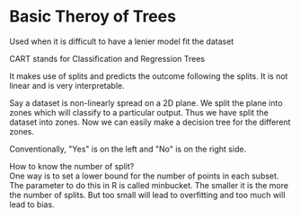 # Basic Theroy of Trees

Used when it is difficult to have a lenier model fit the dataset<br>

CART stands for Classification and Regression Trees<br>

It makes use of splits and predicts the outcome following the splits. It is not linear and is very interpretable.<br>

Say a dataset is non-linearly spread on a 2D plane. We split the plane into zones which will classify to a particular output. Thus we have split the dataset into zones. Now we can easily make a decision tree for the different zones. <br>

Conventionally, "Yes" is on the left and "No" is on the right side. <br>

How to know the number of split?<br>
One way is to set a lower bound for the number of points in each subset. The parameter to do this in R is called minbucket. The smaller it is the more the number of splits. But too small will lead to overfitting and too much will lead to bias.